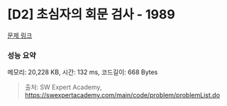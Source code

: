 # [D2] 초심자의 회문 검사 - 1989 

[문제 링크](https://swexpertacademy.com/main/code/problem/problemDetail.do?contestProbId=AV5PyTLqAf4DFAUq) 

### 성능 요약

메모리: 20,228 KB, 시간: 132 ms, 코드길이: 668 Bytes



> 출처: SW Expert Academy, https://swexpertacademy.com/main/code/problem/problemList.do
